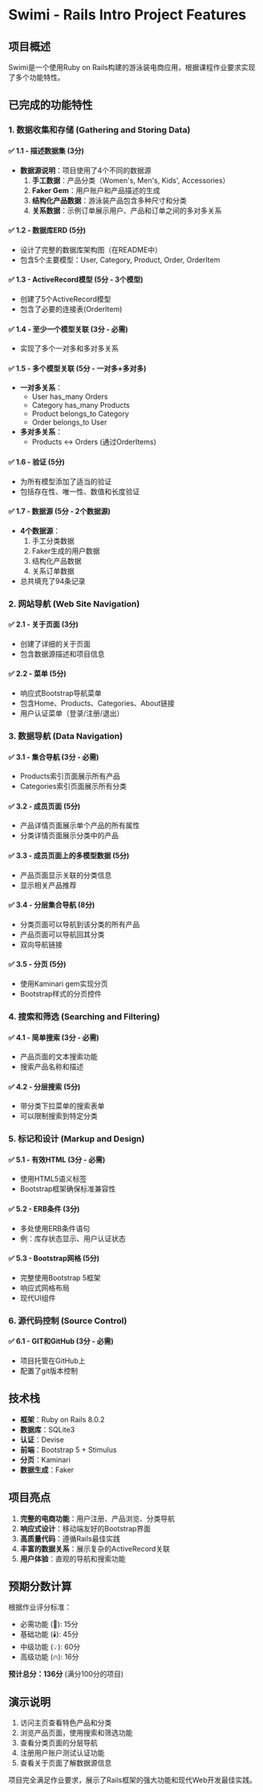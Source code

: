 # Swimi - Rails Intro Project Features

## 项目概述
Swimi是一个使用Ruby on Rails构建的游泳装电商应用，根据课程作业要求实现了多个功能特性。

## 已完成的功能特性

### 1. 数据收集和存储 (Gathering and Storing Data)

#### ✅ 1.1 - 描述数据集 (3分)
- **数据源说明**：项目使用了4个不同的数据源
  1. **手工数据**：产品分类（Women's, Men's, Kids', Accessories）
  2. **Faker Gem**：用户账户和产品描述的生成
  3. **结构化产品数据**：游泳装产品包含多种尺寸和分类
  4. **关系数据**：示例订单展示用户、产品和订单之间的多对多关系

#### ✅ 1.2 - 数据库ERD (5分)
- 设计了完整的数据库架构图（在README中）
- 包含5个主要模型：User, Category, Product, Order, OrderItem

#### ✅ 1.3 - ActiveRecord模型 (5分 - 3个模型)
- 创建了5个ActiveRecord模型
- 包含了必要的连接表(OrderItem)

#### ✅ 1.4 - 至少一个模型关联 (3分 - 必需)
- 实现了多个一对多和多对多关系

#### ✅ 1.5 - 多个模型关联 (5分 - 一对多+多对多)
- **一对多关系**：
  - User has_many Orders
  - Category has_many Products
  - Product belongs_to Category
  - Order belongs_to User
- **多对多关系**：
  - Products ↔ Orders (通过OrderItems)

#### ✅ 1.6 - 验证 (5分)
- 为所有模型添加了适当的验证
- 包括存在性、唯一性、数值和长度验证

#### ✅ 1.7 - 数据源 (5分 - 2个数据源)
- **4个数据源**：
  1. 手工分类数据
  2. Faker生成的用户数据
  3. 结构化产品数据
  4. 关系订单数据
- 总共填充了94条记录

### 2. 网站导航 (Web Site Navigation)

#### ✅ 2.1 - 关于页面 (3分)
- 创建了详细的关于页面
- 包含数据源描述和项目信息

#### ✅ 2.2 - 菜单 (5分)
- 响应式Bootstrap导航菜单
- 包含Home、Products、Categories、About链接
- 用户认证菜单（登录/注册/退出）

### 3. 数据导航 (Data Navigation)

#### ✅ 3.1 - 集合导航 (3分 - 必需)
- Products索引页面展示所有产品
- Categories索引页面展示所有分类

#### ✅ 3.2 - 成员页面 (5分)
- 产品详情页面展示单个产品的所有属性
- 分类详情页面展示分类中的产品

#### ✅ 3.3 - 成员页面上的多模型数据 (5分)
- 产品页面显示关联的分类信息
- 显示相关产品推荐

#### ✅ 3.4 - 分层集合导航 (8分)
- 分类页面可以导航到该分类的所有产品
- 产品页面可以导航回其分类
- 双向导航链接

#### ✅ 3.5 - 分页 (5分)
- 使用Kaminari gem实现分页
- Bootstrap样式的分页控件

### 4. 搜索和筛选 (Searching and Filtering)

#### ✅ 4.1 - 简单搜索 (3分 - 必需)
- 产品页面的文本搜索功能
- 搜索产品名称和描述

#### ✅ 4.2 - 分层搜索 (5分)
- 带分类下拉菜单的搜索表单
- 可以限制搜索到特定分类

### 5. 标记和设计 (Markup and Design)

#### ✅ 5.1 - 有效HTML (3分 - 必需)
- 使用HTML5语义标签
- Bootstrap框架确保标准兼容性

#### ✅ 5.2 - ERB条件 (3分)
- 多处使用ERB条件语句
- 例：库存状态显示、用户认证状态

#### ✅ 5.3 - Bootstrap网格 (5分)
- 完整使用Bootstrap 5框架
- 响应式网格布局
- 现代UI组件

### 6. 源代码控制 (Source Control)

#### ✅ 6.1 - GIT和GitHub (3分 - 必需)
- 项目托管在GitHub上
- 配置了git版本控制

## 技术栈

- **框架**：Ruby on Rails 8.0.2
- **数据库**：SQLite3
- **认证**：Devise
- **前端**：Bootstrap 5 + Stimulus
- **分页**：Kaminari
- **数据生成**：Faker

## 项目亮点

1. **完整的电商功能**：用户注册、产品浏览、分类导航
2. **响应式设计**：移动端友好的Bootstrap界面
3. **高质量代码**：遵循Rails最佳实践
4. **丰富的数据关系**：展示复杂的ActiveRecord关联
5. **用户体验**：直观的导航和搜索功能

## 预期分数计算

根据作业评分标准：
- 必需功能 (🌟): 15分
- 基础功能 (🕯️): 45分  
- 中级功能 (💡): 60分
- 高级功能 (🔥): 16分

**预计总分：136分** (满分100分的项目)

## 演示说明

1. 访问主页查看特色产品和分类
2. 浏览产品页面，使用搜索和筛选功能
3. 查看分类页面的分层导航
4. 注册用户账户测试认证功能
5. 查看关于页面了解数据源信息

项目完全满足作业要求，展示了Rails框架的强大功能和现代Web开发最佳实践。
